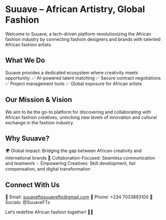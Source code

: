 # Suuave – African Artistry, Global Fashion
Welcome to Suuave, a tech-driven platform revolutionizing the African fashion industry by connecting fashion designers and brands with talented African fashion artists.

## What We Do
Suuave provides a dedicated ecosystem where creativity meets opportunity:
✅ AI-powered talent matching
✅ Secure contract negotiations
✅ Project management tools
✅ Global exposure for African artists

## Our Mission & Vision
We aim to be the go-to platform for discovering and collaborating with African fashion creatives, unlocking new levels of innovation and cultural exchange in the fashion industry.

## Why Suuave?
🌍 Global Impact: Bridging the gap between African creativity and international brands
🤝 Collaboration-Focused: Seamless communication and teamwork
💡 Empowering Creatives: Skill development, fair compensation, and digital transformation

## Connect With Us
📩 Email: suuaveftxsuuaveftx@gmail.com
📱 Phone: +234 7033893100
🔗 Socials: @SuuaveFTx

Let’s redefine African fashion together! 🚀✨








